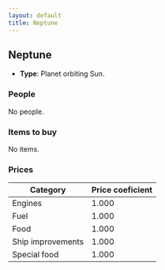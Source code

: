 ```yaml
---
layout: default
title: Neptune
---
```


## Neptune
* **Type**: Planet orbiting Sun.
### People
No people.
### Items to buy
No items.
### Prices
| Category | Price coeficient |
|----------|------------------|
| Engines | 1.000 |
| Fuel | 1.000 |
| Food | 1.000 |
| Ship improvements | 1.000 |
| Special food | 1.000 |
